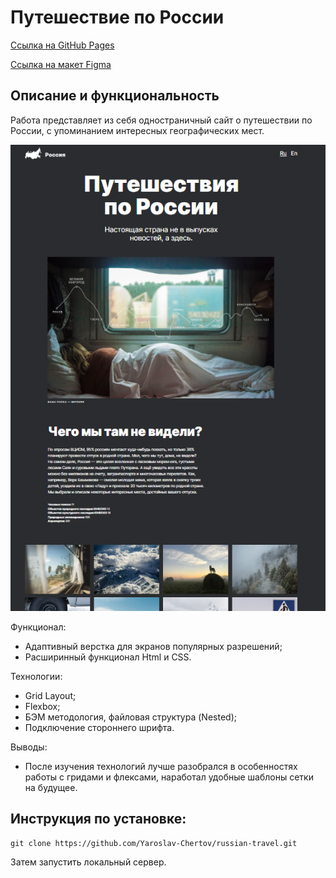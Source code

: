 # Путешествие по России

[Ссылка на GitHub Pages](https://yaroslav-chertov.github.io/russian-travel/)

[Ссылка на макет Figma](https://www.figma.com/file/5S2WSbEFL6awjVWJ0NWL8Q/Sprint-3_-Russia-_-desktop-mobile?node-id=28503%3A0)

## Описание и функциональность
Работа представляет из себя одностраничный сайт о путешествии по России, с упоминанием интересных географических мест.

![](./images/Screenshot_readme.png)

Функционал:
* Адаптивный верстка для экранов популярных разрешений;
* Расширинный функционал Html и CSS.

Технологии:
* Grid Layout;
* Flexbox;
* БЭМ методология, файловая структура (Nested);
* Подключение стороннего шрифта.

Выводы:
* После изучения технологий лучше разобрался в особенностях работы с гридами и флексами, наработал удобные шаблоны сетки на будущее.

## Инструкция по установке: 

```
git clone https://github.com/Yaroslav-Chertov/russian-travel.git
``` 
Затем запустить локальный сервер.
